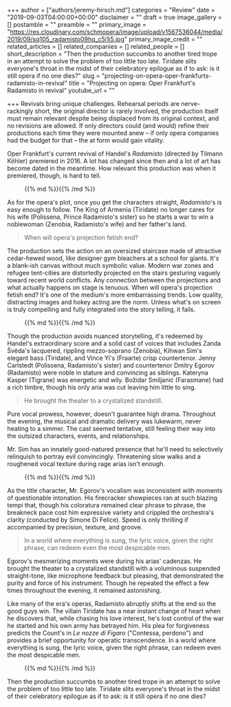 +++
author = ["authors/jeremy-hirsch.md"]
categories = "Review"
date = "2019-09-03T04:00:00+00:00"
disclaimer = ""
draft = true
image_gallery = []
postamble = ""
preamble = ""
primary_image = "https://res.cloudinary.com/schmopera/image/upload/v1567536044/media/2019/09/sq105_radamisto09hq_c5i1i5.jpg"
primary_image_credit = ""
related_articles = []
related_companies = []
related_people = []
short_description = "Then the production succumbs to another tired trope in an attempt to solve the problem of too little too late. Tiridate slits everyone's throat in the midst of their celebratory epilogue as if to ask: is it still opera if no one dies?"
slug = "projecting-on-opera-oper-frankfurts-radamisto-in-revival"
title = "Projecting on opera: Oper Frankfurt's Radamisto in revival"
youtube_url = ""

+++
Revivals bring unique challenges. Rehearsal periods are nerve-rackingly short, the original director is rarely involved, the production itself must remain relevant despite being displaced from its original context, and no revisions are allowed. If only directors could (and would) refine their productions each time they were mounted anew – if only opera companies had the budget for that – the at form would gain vitality.

Oper Frankfurt's current revival of Handel's _Radamisto_ (directed by Tilmann Köhler) premiered in 2016. A lot has changed since then and a lot of art has become dated in the meantime. How relevant this production was when it premiered, though, is hard to tell.

<figure data-type="image">{{% md %}}{{% /md %}}

<figcaption></figcaption>

</figure>

As for the opera's plot, once you get the characters straight, _Radamisto_'s is easy enough to follow. The King of Armenia (Tiridate) no longer cares for his wife (Polissena, Prince Radamisto's sister) so he starts a war to win a noblewoman (Zenobia, Radamisto's wife) and her father's land.

> When will opera's projection fetish end?

The production sets the action on an oversized staircase made of attractive cedar-hewed wood, like designer gym bleachers at a school for giants. It's a blank-ish canvas without much symbolic value. Modern war zones and refugee tent-cities are distortedly projected on the stairs gesturing vaguely toward recent world conflicts. Any connection between the projections and what actually happens on stage is tenuous. When will opera's projection fetish end? It's one of the medium's more embarrassing trends. Low quality, distracting images and hokey acting are the norm. Unless what's on screen is truly compelling and fully integrated into the story telling, it fails.

<figure data-type="image">{{% md %}}{{% /md %}}

<figcaption></figcaption>

</figure>

Though the production avoids nuanced storytelling, it's redeemed by Handel's extraordinary score and a solid cast of voices that includes Zanda Švēda's lacquered, rippling mezzo-soprano (Zenobia), Kihwan Sim's elegant bass (Tiridate), and Vince Yi's (Fraarte) crisp countertenor. Jenny Carlstedt (Polissena, Radamisto's sister) and countertenor Dmitry Egorov (Radamisto) were noble in stature and convincing as siblings. Kateryna Kasper (Tigrane) was energetic and wily. Božidar Smiljanić (Farasmane) had a rich timbre, though his only aria was cut leaving him little to sing.

> He brought the theater to a crystalized standstill.

Pure vocal prowess, however, doesn't guarantee high drama. Throughout the evening, the musical and dramatic delivery was lukewarm, never heating to a simmer. The cast seemed tentative, still feeling their way into the outsized characters, events, and relationships.

Mr. Sim has an innately good-natured presence that he'll need to selectively relinquish to portray evil convincingly. Threatening slow walks and a roughened vocal texture during rage arias isn't enough.

<figure data-type="image">{{% md %}}{{% /md %}}

<figcaption></figcaption>

</figure>

As the title character, Mr. Egorov's vocalism was inconsistent with moments of questionable intonation. His firecracker showpieces ran at such blazing tempi that, though his coloratura remained clear phrase to phrase, the breakneck pace cost him expressive variety and crippled the orchestra's clarity (conducted by Simone Di Felice). Speed is only thrilling if accompanied by precision, texture, and groove.

> In a world where everything is sung, the lyric voice, given the right phrase, can redeem even the most despicable men.

Egorov's mesmerizing moments were during his arias' cadenzas. He brought the theater to a crystalized standstill with a voluminous suspended straight-tone, like microphone feedback but pleasing, that demonstrated the purity and force of his instrument. Though he repeated the effect a few times throughout the evening, it remained astonishing.

Like many of the era's operas, Radamisto abruptly shifts at the end so the good guys win. The villain Tiridate has a near instant change of heart when he discovers that, while chasing his love interest, he's lost control of the war he started and his own army has betrayed him. His plea for forgiveness predicts the Count's in _Le nozze di Figaro_ ("Contessa, perdono") and provides a brief opportunity for operatic transcendence. In a world where everything is sung, the lyric voice, given the right phrase, can redeem even the most despicable men.

<figure data-type="image">{{% md %}}{{% /md %}}

<figcaption></figcaption>

</figure>

Then the production succumbs to another tired trope in an attempt to solve the problem of too little too late. Tiridate slits everyone's throat in the midst of their celebratory epilogue as if to ask: is it still opera if no one dies?
